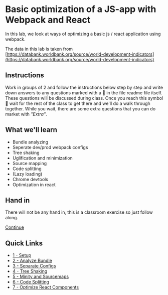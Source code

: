 # Basic optimization of a JS-app with Webpack and React 
In this lab, we look at ways of optimizing a basic js / react application using webpack.

The data in this lab is taken from [https://databank.worldbank.org/source/world-development-indicators](https://databank.worldbank.org/source/world-development-indicators)

## Instructions
Work in groups of 2 and follow the instructions below step by step and write down answers to any questions marked with a 🐫 in the file readme file itself. These questions will be discussed during class. Once you reach this symbol :metal: wait for the rest of the class to get there and we'll do a walk through together. While you wait, there are some extra questions that you can do market with _"Extra"_.


## What we'll learn

- Bundle analyzing
- Seperate dev/prod webpack configs
- Tree shaking
- Uglification and minimization
- Source mapping
- Code splitting
- (Lazy loading)
- Chrome devtools
- Optimization in react 

## Hand in

There will not be any hand in, this is a classroom exercise so just follow along.

[Continue](/walkthrough/1-setup.md)

## Quick Links

- [1 - Setup](/walkthrough/1-setup.md)
- [2 - Analyze Bundle](/walkthrough/2-analyze-bundle.md)
- [3 - Separate Configs](/walkthrough/3-separate-configt.md)
- [4 - Tree Shaking](/walkthrough/4-tree-shaking.md)
- [5 - Minity and Sourcemaps](/walkthrough/5-minify-and-sourcemaps.md)
- [6 - Code Splitting](/walkthrough/6-code-splitting.md)
- [7 - Optimize React Components](/walkthrough/1-optimize-react-components.md)






